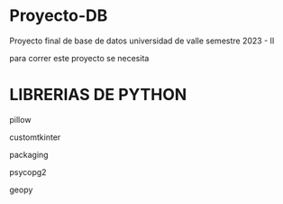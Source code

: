 # Proyecto-DB
Proyecto final de base de datos universidad de valle semestre 2023 - II

para correr este proyecto se necesita
# LIBRERIAS DE PYTHON
pillow

customtkinter

packaging

psycopg2

geopy
